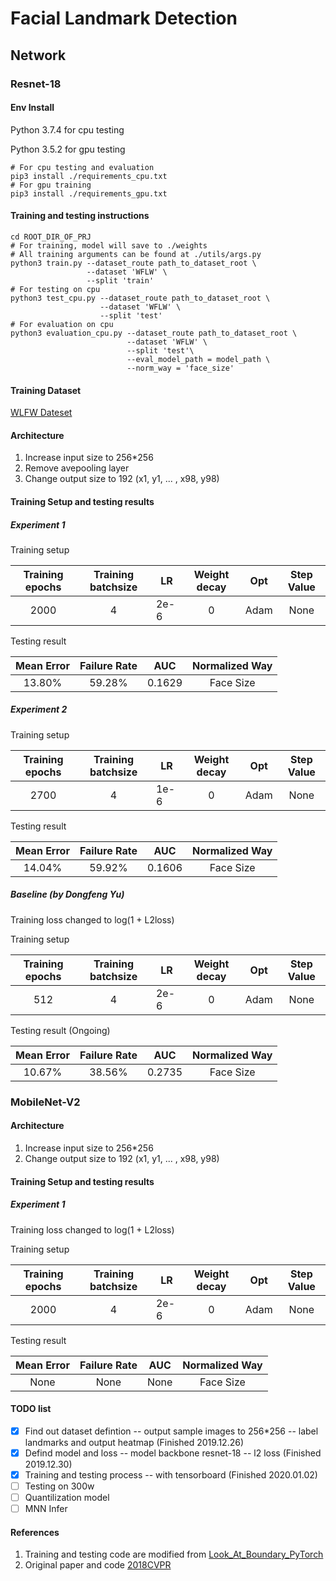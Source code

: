 # Facial Landmark Detection
## Network
### Resnet-18
#### Env Install
Python 3.7.4 for cpu testing

Python 3.5.2 for gpu testing
```shell script
# For cpu testing and evaluation
pip3 install ./requirements_cpu.txt
# For gpu training
pip3 install ./requirements_gpu.txt
```
#### Training and testing instructions
```shell script
cd ROOT_DIR_OF_PRJ
# For training, model will save to ./weights
# All training arguments can be found at ./utils/args.py
python3 train.py --dataset_route path_to_dataset_root \
                 --dataset 'WFLW' \
                 --split 'train'
# For testing on cpu
python3 test_cpu.py --dataset_route path_to_dataset_root \
                    --dataset 'WFLW' \
                    --split 'test'
# For evaluation on cpu
python3 evaluation_cpu.py --dataset_route path_to_dataset_root \
                          --dataset 'WFLW' \ 
                          --split 'test'\ 
                          --eval_model_path = model_path \
                          --norm_way = 'face_size'
```
#### Training Dataset
[WLFW Dateset](https://wywu.github.io/projects/LAB/WFLW.html)
#### Architecture
1. Increase input size to 256*256
2. Remove avepooling layer
3. Change output size to 192 (x1, y1, ... , x98, y98)
#### Training Setup and testing results
##### Experiment 1

Training setup

| Training epochs | Training batchsize |  LR  | Weight decay | Opt | Step Value |
| :-------------: | :----------------: | ---  | :----------: | --- | :---------: |
| 2000 | 4 | 2e-6 | 0 | Adam | None |

Testing result

| Mean Error | Failure Rate | AUC | Normalized Way |
| :-------------: | :----------: | --- | :---:|
| 13.80% | 59.28% | 0.1629 | Face Size |

##### Experiment 2


Training setup

| Training epochs | Training batchsize |  LR  | Weight decay | Opt | Step Value |
| :-------------: | :----------------: | ---  | :----------: | --- | :---------: |
| 2700 | 4 | 1e-6 | 0 | Adam | None |

Testing result

| Mean Error | Failure Rate | AUC | Normalized Way |
| :-------------: | :----------: | --- | :---:|
| 14.04% | 59.92% | 0.1606 | Face Size |


##### Baseline (by Dongfeng Yu)
Training loss changed to log(1 + L2loss)

Training setup

| Training epochs | Training batchsize |  LR  | Weight decay | Opt | Step Value |
| :-------------: | :----------------: | ---  | :----------: | --- | :---------: |
| 512 | 4 | 2e-6 | 0 | Adam | None |

Testing result (Ongoing)

| Mean Error | Failure Rate | AUC | Normalized Way |
| :-------------: | :----------: | --- |:---:|
| 10.67% | 38.56% | 0.2735 | Face Size |


### MobileNet-V2
#### Architecture
1. Increase input size to 256*256
3. Change output size to 192 (x1, y1, ... , x98, y98)
#### Training Setup and testing results
##### Experiment 1
Training loss changed to log(1 + L2loss)

Training setup

| Training epochs | Training batchsize |  LR  | Weight decay | Opt | Step Value |
| :-------------: | :----------------: | ---  | :----------: | --- | :---------: |
| 2000 | 4 | 2e-6 | 0 | Adam | None |

Testing result

| Mean Error | Failure Rate | AUC | Normalized Way |
| :-------------: | :----------: | --- |:---:|
| None | None | None | Face Size |



#### TODO list

- [x] Find out dataset defintion -- output sample images to 256*256 -- label landmarks and output heatmap (Finished 2019.12.26)
- [x] Defind model and loss -- model backbone resnet-18 -- l2 loss (Finished 2019.12.30)
- [x] Training and testing process -- with tensorboard (Finished 2020.01.02)
- [ ] Testing on 300w
- [ ] Quantilization model
- [ ] MNN Infer

#### References
1. Training and testing code are modified from [Look_At_Boundary_PyTorch](https://github.com/facial-landmarks-localization-challenge/Look_At_Boundary_PyTorch)
2. Original paper and code [2018CVPR](https://github.com/wywu/LAB)